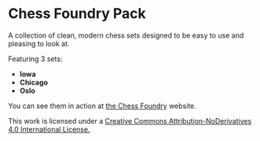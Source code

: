 # Chess Foundry Pack

A collection of clean, modern chess sets designed to be easy to use and pleasing to look at.

Featuring 3 sets:
- **Iowa**
- **Chicago**
- **Oslo**

You can see them in action at [the Chess Foundry](http://www.thechessfoundry.com) website.

This work is licensed under a [Creative Commons Attribution-NoDerivatives 4.0 International License.](http://creativecommons.org/licenses/by-nd/4.0/)


